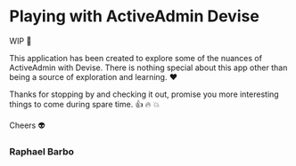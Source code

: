# Playing with ActiveAdmin Devise

WIP :construction_worker:

  This application has been created to explore some of the nuances of ActiveAdmin
  with Devise. There is nothing special about this app other than being a source
  of exploration and learning. :heart:


Thanks for stopping by and checking it out, promise you more interesting things to
come during spare time. :thumbsup: :fire: :collision:

Cheers :alien:
### Raphael Barbo
